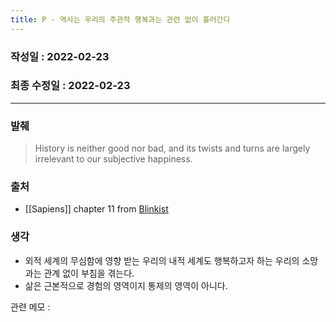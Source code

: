 ```yaml
---
title: P - 역사는 우리의 주관적 행복과는 관련 없이 흘러간다
---
```


### 작성일 : 2022-02-23 
### 최종 수정일 : 2022-02-23
----
### 발췌
>History is neither good nor bad, and its twists and turns are largely irrelevant to our subjective happiness.

### 출처
- [[Sapiens]] chapter 11 from [Blinkist](https://www.blinkist.com/)

### 생각
- 외적 세계의 무심함에 영향 받는 우리의 내적 세계도 행복하고자 하는 우리의 소망과는 관계 없이 부침을 겪는다. 
- 삶은 근본적으로 경험의 영역이지 통제의 영역이 아니다.

관련 메모 : 

